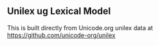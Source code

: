 Unilex ug Lexical Model
----------------------

This is built directly from Unicode.org unilex data at
https://github.com/unicode-org/unilex

